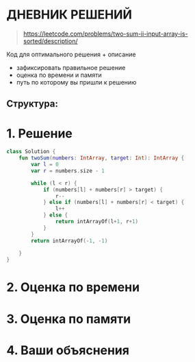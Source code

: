 # ДНЕВНИК РЕШЕНИЙ

> https://leetcode.com/problems/two-sum-ii-input-array-is-sorted/description/

Код для оптимального решения + описание 

- зафиксировать правильное решение
- оценка по времени и памяти
- путь по которому вы пришли к решению


## Структура:

# 1. Решение

```kotlin
class Solution {
    fun twoSum(numbers: IntArray, target: Int): IntArray {
        var l = 0
        var r = numbers.size - 1

        while (l < r) {
            if (numbers[l] + numbers[r] > target) { 
                r--
            } else if (numbers[l] + numbers[r] < target) {
                l++
            } else {
                return intArrayOf(l+1, r+1)
            }
        }
        return intArrayOf(-1, -1)
        
    }
}
```


# 2. Оценка по времени


# 3. Оценка по памяти


# 4. Ваши объяснения


